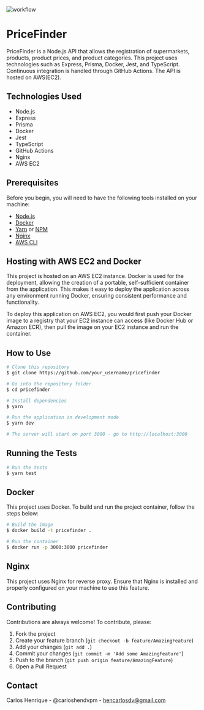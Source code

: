 ![workflow](https://github.com/carloshendvpm/PriceFinder_api/actions/workflows/ci.yml/badge.svg)
# PriceFinder

PriceFinder is a Node.js API that allows the registration of supermarkets, products, product prices, and product categories. This project uses technologies such as Express, Prisma, Docker, Jest, and TypeScript. Continuous integration is handled through GitHub Actions. The API is hosted on AWS(EC2).

## Technologies Used

- Node.js
- Express
- Prisma
- Docker
- Jest
- TypeScript
- GitHub Actions
- Nginx
- AWS EC2

## Prerequisites

Before you begin, you will need to have the following tools installed on your machine:

- [Node.js](https://nodejs.org/en/download/)
- [Docker](https://www.docker.com/products/docker-desktop)
- [Yarn](https://yarnpkg.com/getting-started/install) or [NPM](https://www.npmjs.com/get-npm)
- [Nginx](https://nginx.org/en/download.html)
- [AWS CLI](https://aws.amazon.com/cli/)

## Hosting with AWS EC2 and Docker

This project is hosted on an AWS EC2 instance. Docker is used for the deployment, allowing the creation of a portable, self-sufficient container from the application. This makes it easy to deploy the application across any environment running Docker, ensuring consistent performance and functionality.

To deploy this application on AWS EC2, you would first push your Docker image to a registry that your EC2 instance can access (like Docker Hub or Amazon ECR), then pull the image on your EC2 instance and run the container.


## How to Use

```bash
# Clone this repository
$ git clone https://github.com/your_username/pricefinder

# Go into the repository folder
$ cd pricefinder

# Install dependencies
$ yarn

# Run the application in development mode
$ yarn dev

# The server will start on port 3000 - go to http://localhost:3000 

```

## Running the Tests

```bash
# Run the tests
$ yarn test
```

## Docker

This project uses Docker. To build and run the project container, follow the steps below:

```bash
# Build the image
$ docker build -t pricefinder .

# Run the container
$ docker run -p 3000:3000 pricefinder
```

## Nginx

This project uses Nginx for reverse proxy. Ensure that Nginx is installed and properly configured on your machine to use this feature.

## Contributing

Contributions are always welcome! To contribute, please:

1. Fork the project
2. Create your feature branch (`git checkout -b feature/AmazingFeature`)
3. Add your changes (`git add .`)
4. Commit your changes (`git commit -m 'Add some AmazingFeature'`)
5. Push to the branch (`git push origin feature/AmazingFeature`)
6. Open a Pull Request

## Contact

Carlos Henrique - @carloshendvpm - hencarlosdv@gmail.com
